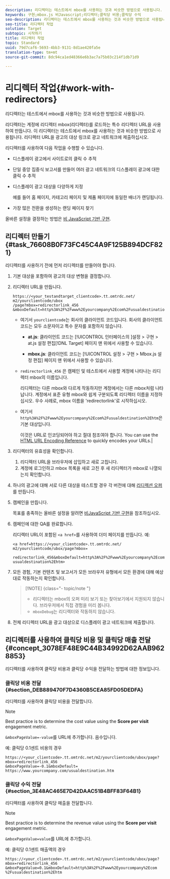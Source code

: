 ```yaml
---
description: 리디렉터는 테스트에서 mbox를 사용하는 것과 비슷한 방법으로 사용됩니다.
keywords: 구현;mbox.js 비Javascript;리디렉터;클릭당 비용;클릭당 수익
seo-description: 리디렉터는 테스트에서 mbox를 사용하는 것과 비슷한 방법으로 사용됩니다.
seo-title: 리디렉터 작업
solution: Target
subtopic: 시작하기
title: 리디렉터 작업
topic: Standard
uuid: 79d7caf6-5693-4bb3-9131-8d1ae420fa5e
translation-type: tm+mt
source-git-commit: 8dc94ca1ed48366e6b3ac7a75b03c214f1db71d9

---
```



# 리디렉터 작업{#work-with-redirectors}

리디렉터는 테스트에서 mbox를 사용하는 것과 비슷한 방법으로 사용됩니다.

리디렉터는 계정에 리디렉터 mbox(리디렉터)를 로드하는 특수 리디렉터 URL을 사용하여 만듭니다. 이 리디렉터는 테스트에서 mbox를 사용하는 것과 비슷한 방법으로 사용됩니다. 리디렉터 URL을 광고의 대상 링크로 광고 네트워크에 제출하십시오.

리디렉터를 사용하여 다음 작업을 수행할 수 있습니다.

* 디스플레이 광고에서 사이트로의 클릭 수 추적
* 단일 중앙 집중식 보고서를 만들어 여러 광고 네트워크의 디스플레이 광고에 대한 클릭 수 추적
* 디스플레이 광고 대상을 다양하게 지정

   예를 들어 홈 페이지, 카테고리 페이지 및 제품 페이지에 동일한 배너가 랜딩됩니다.

* 가장 많은 전환을 생성하는 랜딩 페이지 찾기

올바른 설정을 결정하는 방법은 [비 JavaScript 기반 구현](../../c-implementing-target/c-non-javascript-based-implementation/non-javascript-based-implementation.md#concept_4799C58B081A43F6B3B8CC25A8D5D7C4).

## 리디렉터 만들기 {#task_76608B0F73FC45C4A9F125B894DCF821}

리디렉터를 사용하기 전에 먼저 리디렉터를 만들어야 합니다.

1. 기본 대상을 포함하여 광고의 대상 변형을 결정합니다.
1. 리디렉터 URL을 만듭니다.

   ```
   https://<your_testandtarget_clientcode>.tt.omtrdc.net/​m2/yourclientcode/ubox
   /​page?mbox=redirectorlink_456
   &mboxDefault=http%3A%2F%2Fwww%2Eyourcompany%2Ecom%2Fusualdestination%2Ehtm
   ```

   * 여기서 `yourclientcode`는 회사의 클라이언트 코드입니다. 회사의 클라이언트 코드는 모두 소문자이고 특수 문자를 포함하지 않습니다.

      * **at.js**: 클라이언트 코드는 [!UICONTROL 인터페이스의 ]설정 &gt; 구현 &gt; at.js 설정 편집[!DNL Target] 페이지 맨 위에서 사용할 수 있습니다.

      * **mbox.js**: 클라이언트 코드는 [!UICONTROL 설정 &gt; 구현 &gt; Mbox.js 설정 편집] 페이지 맨 위에서 사용할 수 있습니다.
   * `redirectorlink_456` 은 캠페인 및 테스트에서 사용할 계정에 나타나는 리디렉터 mbox의 이름입니다.

      리디렉터는 다른 mbox와 다르게 작동하지만 계정에서는 다른 mbox처럼 나타납니다. 계정에서 표준 유형 mbox와 쉽게 구분되도록 리디렉터 이름을 지정하십시오.  우수 사례로, mbox 이름을 'redirectorlink'로 시작하십시오.

   * 여기서 `http%3A%2F%2Fwww%2Eyourcompany%2Ecom%2Fusualdestination%2Ehtm`은 기본 대상입니다.

      이것은 URL로 인코딩되어야 하고 절대 참조여야 합니다. You can use the [HTML URL Encoding Reference](https://www.w3schools.com/tags/ref_urlencode.asp) to quickly encodes your URLs.|



1. 리디렉터의 유효성을 확인합니다.
   1. 리디렉터 URL을 브라우저에 삽입하고 새로 고칩니다.
   1. 계정에 로그인하고 mbox 목록을 새로 고친 후 새 리디렉터가 mbox로 나열되는지 확인합니다.
1. 하나의 광고에 대해 서로 다른 대상을 테스트할 경우 각 버전에 대해 [리디렉션 오퍼](../../c-experiences/c-visual-experience-composer/redirect-offer.md#task_9578678D42784F5EB9638F8AC8C911FA)를 만듭니다.
1. 캠페인을 만듭니다.

   목표를 충족하는 올바른 설정을 알려면 [비JavaScript 기반 구현](../../c-implementing-target/c-non-javascript-based-implementation/non-javascript-based-implementation.md#concept_4799C58B081A43F6B3B8CC25A8D5D7C4)을 참조하십시오.
1. 캠페인에 대한 QA를 완료합니다.

   리디렉터 URL이 포함된 `<a href>`를 사용하여 더미 페이지를 만듭니다. 예:

   ```
   <a href=https://<your_clientcode>.tt.omtrdc.net/​m2/yourclientcode/ubox/​page?mbox=
   
   redirectorlink_456&mboxDefault=http%3A%2F%2Fwww%2Eyourcompany%2Ecom%2F​usualdestination%2Ehtm>
   ```

1. 모든 경험, 기본 컨텐츠 및 보고서가 모든 브라우저 유형에서 모든 환경에 대해 예상대로 작동하는지 확인합니다.

   >[!NOTE] {class="- topic/note "}
   >
   >* 리디렉터는 mbox의 오퍼 미리 보기 또는 찾아보기에서 지원되지 않습니다. 브라우저에서 직접 경험을 미리 봅니다.
   >* `mboxDebug`는 리디렉터와 작동하지 않습니다. 


1. 전체 리디렉터 URL을 광고 대상으로 디스플레이 광고 네트워크에 제출합니다.

## 리디렉터를 사용하여 클릭당 비용 및 클릭당 매출 전달 {#concept_3078EF48E9C44B34992D62AAB9628853}

리디렉터를 사용하여 클릭당 비용과 클릭당 수익을 전달하는 방법에 대한 정보입니다.

### 클릭당 비용 전달 {#section_DEB889470F7D4360B5CEA85FD05DEDFA}

리디렉터를 사용하여 클릭당 비용을 전달합니다.

>[!NOTE]
>
>Best practice is to determine the cost value using the **Score per visit** engagement metric.

`&mboxPageValue=-value`를 URL에 추가합니다. 음수입니다.

예: 클릭당 0.1센트 비용의 경우

```
https://<your_clientcode>.tt.omtrdc.net/​m2/yourclientcode/ubox/​page?mbox=redirectorlink_456
&mboxPageValue=-0.1&mboxDefault=​https://www.yourcompany.com/usualdestination.htm
```

### 클릭당 수익 전달 {#section_3E48AC465E7D42DAAC51B4BFF83F64B1}

리디렉터를 사용하여 클릭당 매출을 전달합니다.

>[!NOTE]
>
>Best practice is to determine the revenue value using the **Score per visit** engagement metric.

`&mboxPageValue=value`를 URL에 추가합니다.

예: 클릭당 0.1센트 매출액의 경우

```
https://<​your_clientcode>​​​​.tt​​.omtrdc​.net/​​m2/​yourclientcode/​ubox/​​​page?mbox=redirectorlink_456
&mboxPageValue=0.1​&mbox​Default=​​http%3A%2F%2Fwww%2E​yourcompany%2Ecom​%2Fusualdestination%2Ehtm
```
